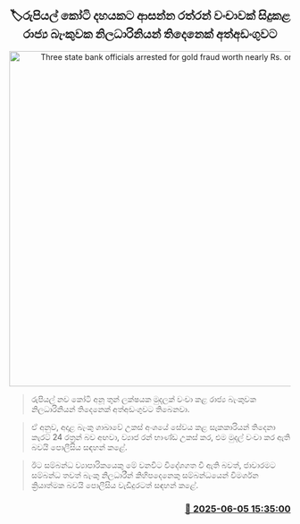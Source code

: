<p align='center'><b><h2 align='center' title='Three state bank officials arrested for gold fraud worth nearly Rs. one billion'>🏷රුපියල් කෝටි දහයකට ආසන්න රත්රන් වංචාවක් සිදුකළ රාජ්‍ය බැංකුවක නිලධාරිනියන් තිදෙනෙක් අත්අඩංගුවට</h2></b></p>
<p align='center'><img src='https://helakuru.sgp1.cdn.digitaloceanspaces.com/esana/images/lib/arrested2[1].jpg' width='600' alt='Three state bank officials arrested for gold fraud worth nearly Rs. one billion'></p>

> රුපියල් නව කෝටි අනූ තුන් ලක්ෂයක මුදලක් වංචා කළ රාජ්‍ය බැංකුවක නිලධාරිනියන් තිදෙනෙක් අත්අඩංගුවට තිබෙනවා.

> ඒ අනුව, අදාළ බැංකු ශාඛාවේ උකස් අංශයේ සේවය කළ සැකකාරියන් තිදෙනා කැරට් 24 රත්‍රන් බව අඟවා, ව්‍යාජ රන් භාණ්ඩ උකස් කර, එම මුදල් වංචා කර ඇති බවයි පොලීසිය සඳහන් කළේ.

> ඊට සම්බන්ධ ව්‍යාපාරිකයෙකු මේ වනවිට විදේශගත වී ඇති බවත්, ජාවාරමට සම්බන්ධ තවත් බැංකු නිලධාරීන් කිහිපදෙනෙකු සම්බන්ධයෙන් විමර්ශන ක්‍රියාත්මක බවයි පොලීසිය වැඩිදුරටත් සඳහන් කළේ.



<h3 align='right'><a href='https://www.helakuru.lk/esana/p/110745/'>📅 2025-06-05 15:35:00</a></h3>

